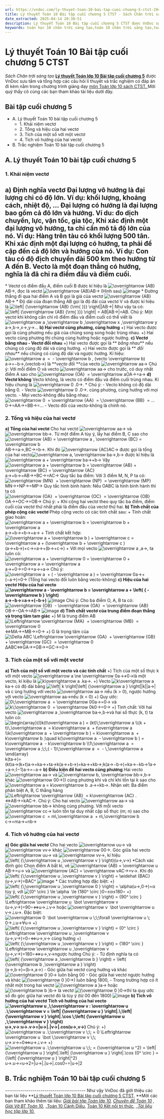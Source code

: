 ```yaml
---
url: https://vndoc.com/ly-thuyet-toan-10-bai-tap-cuoi-chuong-5-ctst-294171
title: Lý thuyết Toán 10 Bài tập cuối chương 5 CTST - Sách Chân trời sáng tạo - VnDoc.com
date_extracted: 2025-04-14 20:30:51
description: Lý thuyết Toán 10 Bài tập cuối chương 5 CTST được VnDoc sưu tầm và giới thiệu  để tham khảo chuẩn bị cho bài giảng học kì mới sắp tới đây của mình.
keywords: toán học 10 chân trời sáng tạo,toán 10 chân trời sáng tạo,toán 10,lý thuyết toán 10 chân trời sáng tạo,lý thuyết toán học 10 CTST,Toán lớp 10,ôn tập lý thuyết toán lớp 10,lý thuyết môn toán 10,lý thuyết toán 10 CTST,Lý thuyết môn toán 10 Bài tập cuối chương 5,Bài tập cuối chương 5,trắc nghiệm toán 10 CTST,Lý thuyết toán 10 Bài tập cuối chương 5 CTST,trắc nghiệm Bài tập cuối chương 5
---
```


# Lý thuyết Toán 10 Bài tập cuối chương 5 CTST
 _Sách Chân trời sáng tạo_
**[Lý thuyết Toán lớp 10 Bài tập cuối chương 5](<https://vndoc.com/ly-thuyet-toan-10-bai-tap-cuoi-chuong-5-ctst-294171>)** được VnDoc sưu tầm và tổng hợp các câu hỏi lí thuyết và trắc nghiệm có đáp án đi kèm nằm trong chương trình giảng dạy [môn Toán lớp 10 sách CTST. ](<https://vndoc.com/toan-10-chan-troi-sang-tao-tap1>)Mời quý thầy cô cùng các bạn tham khảo tài liệu dưới đây.
## Bài tập cuối chương 5
  * A. Lý thuyết Toán 10 bài tập cuối chương 5
    * 1\. Khái niệm vectơ
    * 2\. Tổng và hiệu của hai vectơ
    * 3\. Tích của một số với một vectơ
    * 4\. Tích vô hướng của hai vectơ
  * B. Trắc nghiệm Toán 10 bài tập cuối chương 5

## A. Lý thuyết Toán 10 bài tập cuối chương 5
### 1\. Khái niệm vectơ
**a\) Định nghĩa vectơ**
Đại lượng vô hướng là đại lượng chỉ có độ lớn. Ví dụ: khối lượng, khoảng cách, nhiệt độ, ...
Đại lượng có hướng là đại lượng bao gồm cả đô lớn và hướng. Ví du: đo dịch chuyền, lực, vận tốc, gia tộc,
Khi xác định một đại lượng vô hướng, ta chỉ cần mô tả độ lớn của nó. Ví dụ: Hàng trên tàu có khối lượng 500 tân.
Khi xác định một đại lượng có hướng, ta phải đề cập đến cả độ lớn và hướng của nó. Ví dụ: Con tàu có độ địch chuyển đài 500 km theo hướng từ A đến B.
Vecto là một đoạn thẳng có hướng, nghĩa là đã chỉ ra điểm đầu và điểm cuối.  
---  
\* Vectơ có điểm đầu A, điểm cuối B được kí hiệu là ![\\overrightarrow {AB}](https://i.vdoc.vn/data/image/blank.png)AB→, đọc là vectơ ![\\overrightarrow {AB}](https://i.vdoc.vn/data/image/blank.png)AB→ \(Hình sau\)
![image](https://i.vdoc.vn/data/image/2023/04/13/hinh-2-87.jpg)
\* Đường thẳng đi qua hai điểm A và B gọi là giá của vectơ ![\\overrightarrow {AB}](https://i.vdoc.vn/data/image/blank.png)AB→
\* Độ dài của đoạn thẳng AB gọi là độ đài của vectơ V và được kí hiệu là ![\\left| {\\overrightarrow {AB} {\\rm{ }}} \\right|](https://i.vdoc.vn/data/image/blank.png)|AB→| Như vậy ta có: ![\\left| {\\overrightarrow {AB} {\\rm{ }}} \\right| = AB](https://i.vdoc.vn/data/image/blank.png)|AB→|=AB.
Chú ý: Một vectơ khi không cần chỉ rõ điểm đầu và điểm cuối có thể viết là ![\\overrightarrow a ,\\overrightarrow b ,\\overrightarrow x ,\\overrightarrow y](https://i.vdoc.vn/data/image/blank.png)a→,b→,x→,y→...
**b\) Hai vectơ cùng phương, cùng hướng**
+\) Hai vecto được gọi là cùng phương nếu giá của chúng song song hoặc trùng nhau.
+\) Hai vecto cùng phương thì chúng cùng hướng hoặc ngược hướng.
**c\) Vectơ bằng nhau - Vectơ đối nhau**
+\) Hai vecto được gọi là ** _bằng nhau_** nếu chúng có cùng độ dài và cùng hướng.
+\) Hai vecto được gọi là ** _đối nhau_** nếu chúng có cùng độ dài và ngược hướng.
Kí hiệu: ![\\overrightarrow a  =  - \\overrightarrow b , \(vecto \\overrightarrow b\)](https://i.vdoc.vn/data/image/blank.png)a→=−b→,\(vectob→\) là **_vecto đối_ **của vecto ![\\overrightarrow a](https://i.vdoc.vn/data/image/blank.png)a→
Chú ý: Với mỗi điểm O và vecto ![\\overrightarrow a](https://i.vdoc.vn/data/image/blank.png)a→ cho trước, có duy nhất điểm A sao cho ![\\overrightarrow {OA}  = \\overrightarrow a](https://i.vdoc.vn/data/image/blank.png)OA→=a→
**d\) Vectơ không**
Vecto không, là vecto có điểm đầu và điểm cuối trùng nhau. Kí hiệu chung là ![\\overrightarrow 0 .](https://i.vdoc.vn/data/image/blank.png)0→.
\* Chú ý:
\- Vecto không có độ dài bằng 0.
\- Vecto ![\\overrightarrow 0 .](https://i.vdoc.vn/data/image/blank.png)0→. cùng phương, cùng hướng với mọi vecto.
\- Mọi vecto-không đều bằng nhau: ![\\overrightarrow 0  = \\overrightarrow {AA}  = \\;\\overrightarrow {BB}  = ...](https://i.vdoc.vn/data/image/blank.png)0→=AA→=BB→=...
\- Vecto đối của vecto-không là chính nó.
### 2\. Tổng và hiệu của hai vectơ
**a\) Tổng của hai vectơ**
Cho hai vectơ ![\\overrightarrow a](https://i.vdoc.vn/data/image/blank.png)a→ và ![\\overrightarrow b](https://i.vdoc.vn/data/image/blank.png)b→. Từ một điểm A tùy ý, lấy hai điểm B, C sao cho ![\\overrightarrow {AB} = \\overrightarrow a , \\overrightarrow {BC} = \\overrightarrow b](https://i.vdoc.vn/data/image/blank.png)AB→=a→,BC→=b→. Khi đó ![\\overrightarrow {AC}](https://i.vdoc.vn/data/image/blank.png)AC→ được gọi là tổng của hai vecto![\\overrightarrow a, \\overrightarrow b](https://i.vdoc.vn/data/image/blank.png)a→,b→ được kí hiệu là ![\\overrightarrow a + \\overrightarrow b](https://i.vdoc.vn/data/image/blank.png)a→+b→
Vậy ![\\overrightarrow a + \\overrightarrow b = \\overrightarrow {AB} + \\overrightarrow {BC} = \\overrightarrow {AC}](https://i.vdoc.vn/data/image/blank.png)a→+b→=AB→+BC→=AC→
Quy tắc ba điểm:
Với 3 điểm M, N, P ta có: ![\\overrightarrow {MN}  + \\overrightarrow {NP}  = \\overrightarrow {MP}](https://i.vdoc.vn/data/image/blank.png)MN→+NP→=MP→
Quy tắc hình bình hành:
Nếu OABC là hình bình hành thì ta có ![\\overrightarrow {OA}  + \\overrightarrow {OC}  = \\overrightarrow {OB}](https://i.vdoc.vn/data/image/blank.png)OA→+OC→=OB→
Chú ý:
\+ Khi cộng hai vectơ theo quy tắc ba điểm, điểm cuối của vectơ thứ nhất phải là điểm đầu của vectơ thứ hai.
**b\) Tính chất của phép cộng các vectơ**
Phép cộng vecto có các tính chất sau:
\+ Tính chất giao hoán: ![\\overrightarrow a + \\overrightarrow b = \\overrightarrow b + \\overrightarrow a](https://i.vdoc.vn/data/image/blank.png)a→+b→=b→+a→
\+ Tính chất kết hợp: ![\(\\overrightarrow a + \\overrightarrow b \) + \\overrightarrow c = \\overrightarrow a + \(\\overrightarrow b + \\overrightarrow c \)](https://i.vdoc.vn/data/image/blank.png)\(a→+b→\)+c→=a→+\(b→+c→\)
\+ Với mọi vecto ![\\overrightarrow a ,](https://i.vdoc.vn/data/image/blank.png)a→, ta luôn có: ![\\overrightarrow a + \\overrightarrow 0 = \\overrightarrow 0 + \\overrightarrow a = \\overrightarrow a](https://i.vdoc.vn/data/image/blank.png)a→+0→=0→+a→=a→
Chú ý: ![\\overrightarrow a  + \( - \\overrightarrow a \) = \\overrightarrow 0](https://i.vdoc.vn/data/image/blank.png)a→+\(−a→\)=0→ \(Tổng hai vecto đối luôn bằng vecto-không\)
**c\) Hiệu của hai vectơ**
**Hiệu của hai vecto![\\overrightarrow a - \\overrightarrow b = \\overrightarrow a + \\left\( { - \\overrightarrow b } \\right\)](https://i.vdoc.vn/data/image/blank.png) a→−b→=a→+\(−b→\)**
![image](https://i.vdoc.vn/data/image/2023/04/13/hinh-2-88.jpg)
Chú ý: Cho ba điểm O, A, B ta có: ![\\overrightarrow {OB}  - \\overrightarrow {OA}  = \\overrightarrow {AB}](https://i.vdoc.vn/data/image/blank.png)OB→−OA→=AB→
![image](https://i.vdoc.vn/data/image/2023/04/13/chu-y-5.jpg)
**d\) Tính chất vectơ của trung điểm đoạn thẳng và trọng tâm tam giác**
+\) M là trung điểm AB ![\\Leftrightarrow \\overrightarrow {MA}  + \\overrightarrow {MB}  = \\overrightarrow 0](https://i.vdoc.vn/data/image/blank.png)⇔MA→+MB→=0→
+\) G là trọng tâm của ![\\Delta ABC  \\Leftrightarrow \\overrightarrow {GA}  + \\overrightarrow {GB}  + \\overrightarrow {GC}  = \\overrightarrow 0](https://i.vdoc.vn/data/image/blank.png)ΔABC⇔GA→+GB→+GC→=0→
### 3\. Tích của một số với một vectơ
**a\) Tích của một số với một vecto và các tính chất**
+\) Tích của một số thực k với một vecto ![\\overrightarrow a \\ne \\overrightarrow 0](https://i.vdoc.vn/data/image/blank.png)a→≠0→là một vecto, kí kiệu là ![k\\overrightarrow a .](https://i.vdoc.vn/data/image/blank.png)ka→.
+\) Vecto ![k\\overrightarrow a](https://i.vdoc.vn/data/image/blank.png)ka→ có độ dài bằng ![\\left| k \\right|\\left| {\\overrightarrow a } \\right|](https://i.vdoc.vn/data/image/blank.png)|k||a→| và c ùng hướng với vecto ![\\overrightarrow a](https://i.vdoc.vn/data/image/blank.png)a→ nếu \(k > 0\), ngược hướng với vecto ![\\overrightarrow a](https://i.vdoc.vn/data/image/blank.png)a→nếu \(k < 0\)
+\) Quy ước: ![0\\;\\overrightarrow a  = \\overrightarrow 0](https://i.vdoc.vn/data/image/blank.png)0a→=0→ và ![k\\;\\overrightarrow 0  = \\overrightarrow 0](https://i.vdoc.vn/data/image/blank.png)k0→=0→
+\) Tính chất: Với hai vecto ![\\overrightarrow a ,\\overrightarrow b](https://i.vdoc.vn/data/image/blank.png)a→,b→và hai số thực \(k, t\) ta luôn có:
![\\begin{array}{l}k\(t\\overrightarrow a \) = \(kt\)\\;\\overrightarrow a \\\\\(k + t\)\\,\\overrightarrow a  = k\\overrightarrow a  + t\\overrightarrow a \\\\k\(\\overrightarrow a  + \\overrightarrow b \) = k\\overrightarrow a  + k\\overrightarrow b ;\\quad k\(\\overrightarrow a  - \\overrightarrow b \) = k\\overrightarrow a  - k\\overrightarrow b \\\\1\\;\\overrightarrow a  = \\overrightarrow a ;\\;\\;\( - 1\)\\;\\overrightarrow a  =  - \\,\\overrightarrow a \\end{array}](https://i.vdoc.vn/data/image/blank.png)k\(ta→\)=\(kt\)a→\(k+t\)a→=ka→+ta→k\(a→+b→\)=ka→+kb→;k\(a→−b→\)=ka→−kb→1a→=a→;\(−1\)a→=−a→
**b\) Điều kiện để hai vecto cùng phương**
Hai vecto ![\\overrightarrow a](https://i.vdoc.vn/data/image/blank.png)a→ và ![\\overrightarrow b, \\overrightarrow b](https://i.vdoc.vn/data/image/blank.png)b→,b→ khác ![\\overrightarrow 0](https://i.vdoc.vn/data/image/blank.png)0→\)\) cùng phương khi và chỉ khi tồn tại k sao cho ![\\overrightarrow a = k\\overrightarrow b .](https://i.vdoc.vn/data/image/blank.png)a→=kb→.
Nhận xét: Ba điểm phân biệt A, B, C thẳng hàng ![\\Leftrightarrow \\overrightarrow {AB}  = k\\overrightarrow {AC} .](https://i.vdoc.vn/data/image/blank.png)⇔AB→=kAC→.
Chú ý: Cho hai vecto ![\\overrightarrow a](https://i.vdoc.vn/data/image/blank.png)a→ và ![\\overrightarrow b](https://i.vdoc.vn/data/image/blank.png)b→ không cùng phương. Với mỗi vecto ![\\overrightarrow c](https://i.vdoc.vn/data/image/blank.png)c→ luôn tồn tại duy nhất cặp số thực \(m; n\) sao cho ![\\overrightarrow c  = m\\,\\overrightarrow a  + n\\,\\overrightarrow b](https://i.vdoc.vn/data/image/blank.png)c→=ma→+nb→
### 4\. Tích vô hướng của hai vectơ
**a\) Góc giữa hai vectơ**
Cho hai vecto ![\\overrightarrow u](https://i.vdoc.vn/data/image/blank.png)u→ và ![\\overrightarrow v](https://i.vdoc.vn/data/image/blank.png)v→ khác ![\\overrightarrow 0](https://i.vdoc.vn/data/image/blank.png)0→. Góc giữa hai vecto ![\\overrightarrow u](https://i.vdoc.vn/data/image/blank.png)u→ và ![\\overrightarrow v](https://i.vdoc.vn/data/image/blank.png)v→, kí hiệu![\\left\( {\\;\\overrightarrow u ,\\overrightarrow v } \\right\)](https://i.vdoc.vn/data/image/blank.png)\(u→,v→\)
\*Cách xác định góc
Chọn điểm A bất kì, vẽ ![\\overrightarrow {AB} = \\overrightarrow u](https://i.vdoc.vn/data/image/blank.png)AB→=u→ và ![\\overrightarrow {AC} = \\overrightarrow v](https://i.vdoc.vn/data/image/blank.png)AC→=v→. Khi đó ![\\left\( {\\;\\overrightarrow u ,\\overrightarrow v } \\right\) = \\widehat {BAC}](https://i.vdoc.vn/data/image/blank.png)\(u→,v→\)=BAC^
![image](https://i.vdoc.vn/data/image/2023/04/13/hinh-1-99.jpg)
\* Các trường hợp đặc biệt:
+\) ![\\left\( {\\;\\overrightarrow u ,\\overrightarrow 0 } \\right\) = \\alpha](https://i.vdoc.vn/data/image/blank.png)\(u→,0→\)=α tùy ý, với ![{0^ \\circ } \\le \\alpha  \\le {180^ \\circ }](https://i.vdoc.vn/data/image/blank.png)0∘≤α≤180∘
+\) ![\\left\( {\\;\\overrightarrow u ,\\overrightarrow v } \\right\) = {90^ \\circ } \\Leftrightarrow \\overrightarrow u  \\bot \\overrightarrow v](https://i.vdoc.vn/data/image/blank.png)\(u→,v→\)=90∘⇔u→⊥v→ hoặc ![\\overrightarrow v  \\bot \\overrightarrow u](https://i.vdoc.vn/data/image/blank.png)v→⊥u→. Đặc biệt: ![\\overrightarrow 0  \\bot \\overrightarrow u \\;\\;\\forall \\overrightarrow u \\;](https://i.vdoc.vn/data/image/blank.png)0→⊥u→∀u→
+\) ![\\left\( {\\;\\overrightarrow u ,\\overrightarrow v } \\right\) = {0^ \\circ } \\Leftrightarrow \\overrightarrow u ,\\overrightarrow v](https://i.vdoc.vn/data/image/blank.png)\(u→,v→\)=0∘⇔u→,v→ cùng hướng
+\) ![\\left\( {\\;\\overrightarrow u ,\\overrightarrow v } \\right\) = {180^ \\circ } \\Leftrightarrow \\overrightarrow u ,\\overrightarrow v](https://i.vdoc.vn/data/image/blank.png)\(u→,v→\)=180∘⇔u→,v→ngược hướng
Chú ý:
\- Từ định nghĩa ta có ![\\left\( {\\overrightarrow a ,\\overrightarrow b } \\right\) = \\left\( {\\overrightarrow b ,\\overrightarrow a } \\right\)](https://i.vdoc.vn/data/image/blank.png)\(a→,b→\)=\(b→,a→\)
\- Góc giữa hai vectơ cùng hướng và khác ![{\\overrightarrow 0 }](https://i.vdoc.vn/data/image/blank.png)0→ luôn bằng 00
\- Góc giữa hai vectơ ngược hướng và khác ![{\\overrightarrow 0 }](https://i.vdoc.vn/data/image/blank.png)0→\) luôn bằng 1800,
\- Trong trường hợp có ít nhất một trong hai vectơ ![{\\overrightarrow a }](https://i.vdoc.vn/data/image/blank.png)a→ hoặc ![{\\overrightarrow b }](https://i.vdoc.vn/data/image/blank.png)b→ là vectơ ![{\\overrightarrow 0 }](https://i.vdoc.vn/data/image/blank.png)0→thì ta quy ước
số đo góc giữa hai vectơ đó là tùy ý \(từ 00 đến 1800\)
![image](https://i.vdoc.vn/data/image/2023/04/13/hinh-2-89.jpg)
**b\) Tích vô hướng của hai vectơ**
**Tích vô hướng của hai vecto![\\overrightarrow u ,\\;\\overrightarrow v : \\overrightarrow u .\\;\\overrightarrow v = \\left| {\\overrightarrow u } \\right|.\\;\\left| {\\overrightarrow v } \\right|.\\cos \\;\\left\( {\\overrightarrow u ,\\;\\overrightarrow v } \\right\)](https://i.vdoc.vn/data/image/blank.png) u→,v→:u→.v→=|u→|.|v→|.cos\(u→,v→\)**
Chú ý:
+\) ![\\overrightarrow u .\\;\\overrightarrow v \\;\\; = 0 \\Leftrightarrow \\overrightarrow u  \\bot \\;\\overrightarrow v \\;\\;](https://i.vdoc.vn/data/image/blank.png)u→.v→=0⇔u→⊥v→
+\) ![\\overrightarrow u .\\;\\overrightarrow u \\;\\; = {\\overrightarrow u ^2} = \\left| {\\overrightarrow u } \\right|.\\left| {\\overrightarrow u } \\right|.\\cos {0^ \\circ } = {\\left| {\\overrightarrow u } \\right|^2}](https://i.vdoc.vn/data/image/blank.png)u→.u→=u→2=|u→|.|u→|.cos⁡0∘=|u→|2
## B. Trắc nghiệm Toán 10 bài tập cuối chương 5
\-----------------------------------------
Như vậy VnDoc đã giới thiệu các bạn tài liệu **[Lý thuyết Toán lớp 10 Bài tập cuối chương 5 CTST](<https://vndoc.com/ly-thuyet-toan-10-bai-tap-cuoi-chuong-5-ctst-294171>). **Mời các bạn tham khảo thêm tài liệu: _[Giải bài tập Toán lớp 10](<https://vndoc.com/giai-toan-lop10>),_ _[Chuyên đề Toán 10](<https://vndoc.com/chuyen-de-toan10>)_ _,_ _[Giải Vở BT Toán 10](<https://vndoc.com/giai-vo-bt-toan10>),_ _[Toán 10 Cánh Diều](<https://vndoc.com/toan-10-canh-dieu-tap1>), [Toán 10 Kết nối tri thức,](<https://vndoc.com/toan-10-ket-noi-tri-thuc-tap1>) __[Tài liệu học tập lớp 10.](<https://vndoc.com/tai-lieu-hoc-tap-lop10>)_
